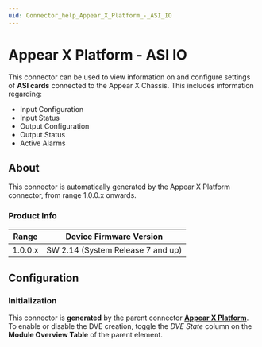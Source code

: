 ```yaml
---
uid: Connector_help_Appear_X_Platform_-_ASI_IO
---
```


# Appear X Platform - ASI IO

This connector can be used to view information on and configure settings of **ASI cards** connected to the Appear X Chassis. This includes information regarding:
- Input Configuration
- Input Status
- Output Configuration
- Output Status
- Active Alarms

## About

This connector is automatically generated by the Appear X Platform connector, from range 1.0.0.x onwards.

### Product Info

| Range              | Device Firmware Version           |
|--------------------|-----------------------------------|
| 1.0.0.x            | SW 2.14 (System Release 7 and up) |

## Configuration

### Initialization

This connector is **generated** by the parent connector **[Appear X Platform](xref:Connector_help_Appear_X_Platform)**.  
To enable or disable the DVE creation, toggle the *DVE State* column on the **Module Overview Table** of the parent element.
